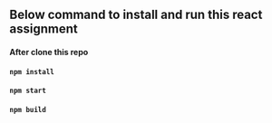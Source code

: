 ## Below command to install and run this react assignment


#### After clone this repo
#### `npm install`
#### `npm start`
#### `npm build`
